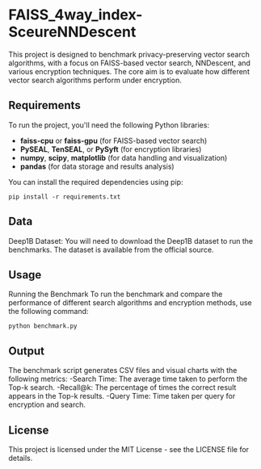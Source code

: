 # FAISS_4way_index-SceureNNDescent
This project is designed to benchmark privacy-preserving vector search algorithms, with a focus on FAISS-based vector search, NNDescent, and various encryption techniques. The core aim is to evaluate how different vector search algorithms perform under encryption.

## Requirements
To run the project, you'll need the following Python libraries:
- **faiss-cpu** or **faiss-gpu** (for FAISS-based vector search)
- **PySEAL**, **TenSEAL**, or **PySyft** (for encryption libraries)
- **numpy**, **scipy**, **matplotlib** (for data handling and visualization)
- **pandas** (for data storage and results analysis)
  
You can install the required dependencies using pip:
 ```
pip install -r requirements.txt
 ```

## Data
Deep1B Dataset: You will need to download the Deep1B dataset to run the benchmarks. The dataset is available from the official source.

## Usage
Running the Benchmark
To run the benchmark and compare the performance of different search algorithms and encryption methods, use the following command:
 ```
python benchmark.py
 ```

## Output
The benchmark script generates CSV files and visual charts with the following metrics:
-Search Time: The average time taken to perform the Top-k search.
-Recall@k: The percentage of times the correct result appears in the Top-k results.
-Query Time: Time taken per query for encryption and search.

## License
This project is licensed under the MIT License - see the LICENSE file for details.
